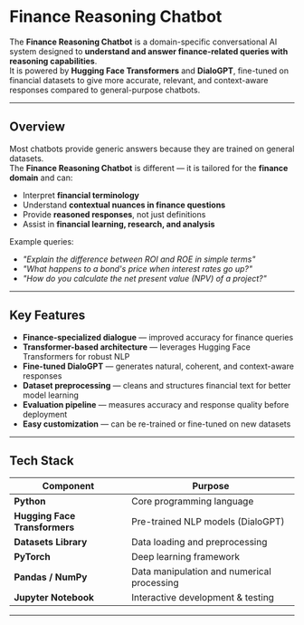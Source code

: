 # Finance Reasoning Chatbot

The **Finance Reasoning Chatbot** is a domain-specific conversational AI system designed to **understand and answer finance-related queries with reasoning capabilities**.  
It is powered by **Hugging Face Transformers** and **DialoGPT**, fine-tuned on financial datasets to give more accurate, relevant, and context-aware responses compared to general-purpose chatbots.

---

## Overview

Most chatbots provide generic answers because they are trained on general datasets.  
The **Finance Reasoning Chatbot** is different — it is tailored for the **finance domain** and can:
- Interpret **financial terminology**  
- Understand **contextual nuances in finance questions**
- Provide **reasoned responses**, not just definitions  
- Assist in **financial learning, research, and analysis**

Example queries:
- *"Explain the difference between ROI and ROE in simple terms"*
- *"What happens to a bond's price when interest rates go up?"*
- *"How do you calculate the net present value (NPV) of a project?"*

---

## Key Features

- **Finance-specialized dialogue** — improved accuracy for finance queries  
- **Transformer-based architecture** — leverages Hugging Face Transformers for robust NLP  
- **Fine-tuned DialoGPT** — generates natural, coherent, and context-aware responses  
- **Dataset preprocessing** — cleans and structures financial text for better model learning  
- **Evaluation pipeline** — measures accuracy and response quality before deployment  
- **Easy customization** — can be re-trained or fine-tuned on new datasets  

---

## Tech Stack

| Component | Purpose |
|-----------|---------|
| **Python** | Core programming language |
| **Hugging Face Transformers** | Pre-trained NLP models (DialoGPT) |
| **Datasets Library** | Data loading and preprocessing |
| **PyTorch** | Deep learning framework |
| **Pandas / NumPy** | Data manipulation and numerical processing |
| **Jupyter Notebook** | Interactive development & testing |

---



